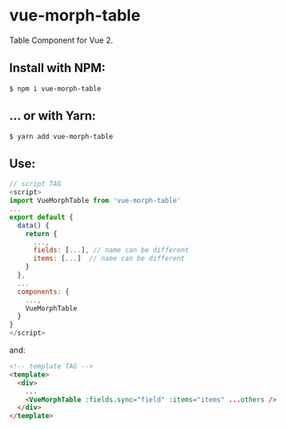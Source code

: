 # vue-morph-table

Table Component for Vue 2.

## Install with NPM:
```
$ npm i vue-morph-table
```
## ... or with Yarn:
```
$ yarn add vue-morph-table
```

## Use:
```javascript
// script TAG
<script>
import VueMorphTable from 'vue-morph-table'
...
export default {
  data() {
    return {
      ...,
      fields: [...], // name can be different
      items: [...]  // name can be different
    }
  },
  ...
  components: {
    ...,
    VueMorphTable
  }
}
</script>
```
and:
```html
<!-- template TAG -->
<template>
  <div>
    ...
    <VueMorphTable :fields.sync="field" :items="items" ...others />
  </div>
</template>
```
